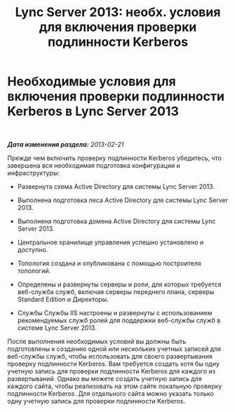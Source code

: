 ﻿---
title: "Lync Server 2013: необх. условия для включения проверки подлинности Kerberos"
TOCTitle: Необходимые условия для включения проверки подлинности Kerberos
ms:assetid: 3f276a21-7476-4bc0-9fd1-59e844d2e9c1
ms:mtpsurl: https://technet.microsoft.com/ru-ru/library/Gg425909(v=OCS.15)
ms:contentKeyID: 49309555
ms.date: 05/19/2016
mtps_version: v=OCS.15
ms.translationtype: HT
---

# Необходимые условия для включения проверки подлинности Kerberos в Lync Server 2013

 

_**Дата изменения раздела:** 2013-02-21_

Прежде чем включить проверку подлинности Kerberos убедитесь, что завершена вся необходимая подготовка конфигурации и инфраструктуры:

  - Развернута схема Active Directory для системы Lync Server 2013.

  - Выполнена подготовка леса Active Directory для системы Lync Server 2013.

  - Выполнена подготовка домена Active Directory для системы Lync Server 2013.

  - Центральное хранилище управления успешно установлено и доступно.

  - Топология создана и опубликована с помощью построителя топологий.

  - Определены и развернуты серверы и роли, для которых требуется веб-служба служб, включая серверы переднего плана, серверы Standard Edition и Директоры.

  - Службы Службы IIS настроены и развернуты с использованием рекомендуемых служб ролей для поддержки веб-службы служб в системе Lync Server 2013.

После выполнения необходимых условий вы должны быть подготовлены к созданию одной или нескольких учетных записей для веб-службы служб, чтобы использовать для своего развертывания проверку подлинности Kerberos. Вам требуется создать хотя бы одну учетную запись для проверки подлинности Kerberos для каждого из развертываний. Однако вы можете создать учетную запись для каждого сайта, чтобы реализовать на этом сайте локальную проверку подлинности Kerberos. Для отдельного сайта можно указать только одну учетную запись для проверки подлинности Kerberos.

